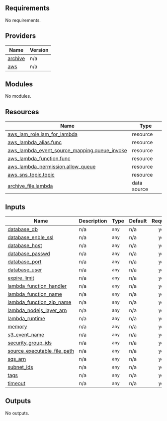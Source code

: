 ## Requirements

No requirements.

## Providers

| Name | Version |
|------|---------|
| <a name="provider_archive"></a> [archive](#provider\_archive) | n/a |
| <a name="provider_aws"></a> [aws](#provider\_aws) | n/a |

## Modules

No modules.

## Resources

| Name | Type |
|------|------|
| [aws_iam_role.iam_for_lambda](https://registry.terraform.io/providers/hashicorp/aws/latest/docs/resources/iam_role) | resource |
| [aws_lambda_alias.func](https://registry.terraform.io/providers/hashicorp/aws/latest/docs/resources/lambda_alias) | resource |
| [aws_lambda_event_source_mapping.queue_invoke](https://registry.terraform.io/providers/hashicorp/aws/latest/docs/resources/lambda_event_source_mapping) | resource |
| [aws_lambda_function.func](https://registry.terraform.io/providers/hashicorp/aws/latest/docs/resources/lambda_function) | resource |
| [aws_lambda_permission.allow_queue](https://registry.terraform.io/providers/hashicorp/aws/latest/docs/resources/lambda_permission) | resource |
| [aws_sns_topic.topic](https://registry.terraform.io/providers/hashicorp/aws/latest/docs/resources/sns_topic) | resource |
| [archive_file.lambda](https://registry.terraform.io/providers/hashicorp/archive/latest/docs/data-sources/file) | data source |

## Inputs

| Name | Description | Type | Default | Required |
|------|-------------|------|---------|:--------:|
| <a name="input_database_db"></a> [database\_db](#input\_database\_db) | n/a | `any` | n/a | yes |
| <a name="input_database_enble_ssl"></a> [database\_enble\_ssl](#input\_database\_enble\_ssl) | n/a | `any` | n/a | yes |
| <a name="input_database_host"></a> [database\_host](#input\_database\_host) | n/a | `any` | n/a | yes |
| <a name="input_database_passwd"></a> [database\_passwd](#input\_database\_passwd) | n/a | `any` | n/a | yes |
| <a name="input_database_port"></a> [database\_port](#input\_database\_port) | n/a | `any` | n/a | yes |
| <a name="input_database_user"></a> [database\_user](#input\_database\_user) | n/a | `any` | n/a | yes |
| <a name="input_expire_limit"></a> [expire\_limit](#input\_expire\_limit) | n/a | `any` | n/a | yes |
| <a name="input_lambda_function_handler"></a> [lambda\_function\_handler](#input\_lambda\_function\_handler) | n/a | `any` | n/a | yes |
| <a name="input_lambda_function_name"></a> [lambda\_function\_name](#input\_lambda\_function\_name) | n/a | `any` | n/a | yes |
| <a name="input_lambda_function_zip_name"></a> [lambda\_function\_zip\_name](#input\_lambda\_function\_zip\_name) | n/a | `any` | n/a | yes |
| <a name="input_lambda_nodejs_layer_arn"></a> [lambda\_nodejs\_layer\_arn](#input\_lambda\_nodejs\_layer\_arn) | n/a | `any` | n/a | yes |
| <a name="input_lambda_runtime"></a> [lambda\_runtime](#input\_lambda\_runtime) | n/a | `any` | n/a | yes |
| <a name="input_memory"></a> [memory](#input\_memory) | n/a | `any` | n/a | yes |
| <a name="input_s3_event_name"></a> [s3\_event\_name](#input\_s3\_event\_name) | n/a | `any` | n/a | yes |
| <a name="input_security_group_ids"></a> [security\_group\_ids](#input\_security\_group\_ids) | n/a | `any` | n/a | yes |
| <a name="input_source_executable_file_path"></a> [source\_executable\_file\_path](#input\_source\_executable\_file\_path) | n/a | `any` | n/a | yes |
| <a name="input_sqs_arn"></a> [sqs\_arn](#input\_sqs\_arn) | n/a | `any` | n/a | yes |
| <a name="input_subnet_ids"></a> [subnet\_ids](#input\_subnet\_ids) | n/a | `any` | n/a | yes |
| <a name="input_tags"></a> [tags](#input\_tags) | n/a | `any` | n/a | yes |
| <a name="input_timeout"></a> [timeout](#input\_timeout) | n/a | `any` | n/a | yes |

## Outputs

No outputs.
